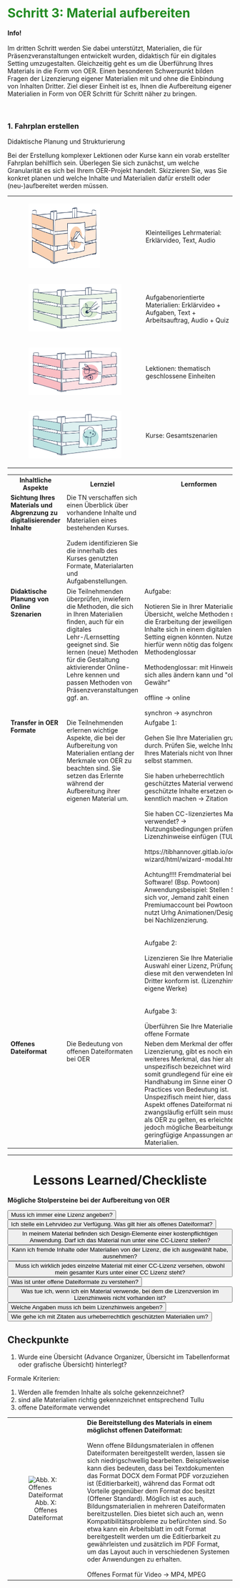 <link rel="stylesheet" href="https://cdnjs.cloudflare.com/ajax/libs/font-awesome/4.7.0/css/font-awesome.min.css">
<script>
  /* accordeon script file */
  var acc = document.getElementsByClassName("accordion");
  for (var i = 0; i < acc.length; i++) {
    acc[i].addEventListener("click", function() {
      var panel = this.nextElementSibling;
      /* if panel already open */
      if (panel.style.maxHeight) {
        this.classList.toggle('activeA', false);
        panel.style.maxHeight = null;
        return;
      }
      /* else */
      for (var j = 0; j < acc.length; j++) {
        acc[j].classList.toggle('activeA', false)
        var p = acc[j].nextElementSibling;
        p.style.maxHeight = null;
      }
      this.classList.toggle('activeA', true);
      panel.style.maxHeight = panel.scrollHeight + "px";
    });
  }
  /* break */
  /* break */
  (function(){
    /* result funtion */
    function showResult(){
      /* for single-input questions */
      if(slides[currentSlide].title == "input"){
        var answer = slides[currentSlide].querySelector("input").value;
        if (answer.toLowerCase() == slides[currentSlide].querySelector(".solution").innerHTML.toLowerCase()){
          slides[currentSlide].querySelector(".answers").querySelector("label").style.color = "lightgreen";
          showExplanation(1);   
        }
        else if(answer == "") {
          /* do nothing */
        }
        else {
          slides[currentSlide].querySelector(".answers").querySelector("label").style.color = "red";
          showExplanation(1);
        }
      }
      /* for single-/multiple-choice questions */
      else {
        /* reset previous selections */
        slides[currentSlide].querySelector(".answers").querySelectorAll("label").forEach( (currentLabel, labelNumber) => { 
            currentLabel.style.color = "#0A1F40";
        });
        /* find selected answers */
        const answerContainer = slides[currentSlide].querySelector(".answers");
        const selector = `input:checked`;
        const userAnswers = (answerContainer.querySelectorAll(selector) || {});
        /* get correct answers */
        correctAnswers = slides[currentSlide].querySelector(".solution").innerHTML.split(",");
        /* check all answers */
        userAnswers.forEach( (currentAnswer, answerNumber) => {
          /* if answer is correct */
          if(correctAnswers.includes(currentAnswer.value)){
            /* color the answers green */
            var answers = slides[currentSlide].querySelector(".answers").querySelectorAll("label");
            answers.forEach( (currentLabel, labelNumber) => {
              if (currentAnswer.value === currentLabel.title){  
                currentLabel.style.color = "lightgreen";
              }
            });
            showExplanation(1);      
          }
          /* if answer is blank */
          else if (currentAnswer.value == null){
            /* do nothing */
          }
          /* if answer is wrong */
          else{
            /* color the answers red */
            var answers = slides[currentSlide].querySelector(".answers").querySelectorAll("label");
            answers.forEach( (currentLabel, labelNumber) => {
              if (currentAnswer.value === currentLabel.title){  
                currentLabel.style.color = "red";
              }
            });
            showExplanation(1);
          }
        });
        /* if multiple-choice: mark unchecked correct answers red if min. one answer selected */
        if (correctAnswers.length > 1 && userAnswers.length > 0) {
          var list = [];
          userAnswers.forEach( (currentAnswer, answerNumber) => {
               list.push(currentAnswer.value);
          });
          var wrong = correctAnswers.filter( (value, index) => {return !list.includes(value)});
          var answers = slides[currentSlide].querySelector(".answers").querySelectorAll("label");
          wrong.forEach( (wrongAnswer, answerNumber) => {
            answers.forEach( (currentLabel, labelNumber) => {
              if (wrongAnswer === currentLabel.title){  
                currentLabel.style.color = "red";
              }
            });
          });
        }
      }
    }
    /* explanation function */
    function showExplanation(x) {
      if (x == 1) {
        explanationContainer.innerHTML = `<b>Ergänzungen zur Antwort:</b><br> ${slides[currentSlide].querySelector(".explanation").innerHTML}`;
      }
      else if (x == 0) {
        explanationContainer.innerHTML = ``;
        slides[currentSlide].querySelector(".answers").querySelectorAll("label").forEach( (currentLabel, labelNumber) => { 
          currentLabel.style.color = "#0A1F40";
        });
      }
    }
    /* slide function */
    function showSlide(n) {
      slides[currentSlide].style.display = 'none';
      slides[n].style.display = 'block';
      currentSlide = n;
      if(currentSlide === 0){
        previousButton.style.display = 'none';
      }
      else{
        previousButton.style.display = 'inline-block';
      }
      if(currentSlide === slides.length-1){
        nextButton.style.display = 'none';
      }
      else{
        nextButton.style.display = 'inline-block';
      }
      //for pagination
      pagination.innerHTML = `Frage ${currentSlide + 1} von ${slides.length}`;
    }
    function showNextSlide() {
      showSlide(currentSlide + 1);
    }
    function showPreviousSlide() {
      showSlide(currentSlide - 1);
    }
    // Variables
    const slides = document.querySelectorAll("div.slide");
    const explanationContainer = document.querySelector("div.explanationContainer");
    const pagination = document.getElementById('pagination');
    const previousButton = document.getElementById("previous");
    const nextButton = document.getElementById("next");
    const submitButton = document.getElementById('submit');
    let currentSlide = 0;
    // Show the first slide
    showSlide(currentSlide);
    // Event listeners
    submitButton.addEventListener('click', showResult);
    previousButton.addEventListener("click", () => {    
     showExplanation(0);    
     showPreviousSlide();
    });
    nextButton.addEventListener("click", () => {    
     showExplanation(0);  
     showNextSlide();  
    });
  })();
</script>

<h1 style="color:#228b22">Schritt 3: Material aufbereiten</h1>

<div class="infobox">
  <p><i class="fa fa-info-circle" style="color:blue"></i>  <b>Info!</b>
    <br><br>
    Im dritten Schritt werden Sie dabei unterstützt, Materialien, die für Präsenzveranstaltungen entwickelt wurden, didaktisch für ein digitales Setting umzugestalten. Gleichzeitig geht es um die Überführung Ihres Materials in die Form von OER. Einen besonderen Schwerpunkt bilden Fragen der Lizenzierung eigener Materialien mit und ohne die Einbindung von Inhalten Dritter. Ziel dieser Einheit ist es, Ihnen die Aufbereitung eigener Materialien in Form von OER Schritt für Schritt näher zu bringen.
  </p>
</div>

<br>

<h3> 1. Fahrplan erstellen</h3>

Didaktische Planung und Strukturierung

Bei der Erstellung komplexer Lektionen oder Kurse kann ein vorab erstellter Fahrplan behilflich sein. Überlegen Sie sich zunächst, um welche Granularität es sich bei Ihrem OER-Projekt handelt. Skizzieren Sie, was Sie konkret planen und welche Inhalte und Materialien dafür erstellt oder (neu-)aufbereitet werden müssen.

<table id="invisible">
  <tr>
    <td valign="middle" text-align="left" width="60%">
      <figure style="float:left;align:middle;">
        <img src="images/Obstkiste_kleinteiliges_Lehrmaterial.svg" alt="kleinteiliges Lehrmaterial" title="kleinteiliges Lehrmaterial" width="160" height="145"/>
      </figure>
    </td>
    <td valign="middle" text-align="left" width="40%">
      Kleinteiliges Lehrmaterial: Erklärvideo, Text, Audio
    </td>
  </tr>
  <tr>
    <td valign="middle" text-align="left" width="60%">
      <figure style="float:left;align:middle;">
        <img src="images/Obstkiste_aufgabenorientiertes_Material.svg" alt="aufgabenorientiertes Material" title="aufgabenorientiertes Material"/>
      </figure>
    </td>
    <td valign="middle" text-align="left" width="40%">
      Aufgabenorientierte Materialien: Erklärvideo + Aufgaben, Text + Arbeitsauftrag, Audio + Quiz
    </td>
  </tr>
  <tr>
    <td valign="middle" text-align="left" width="60%">
      <figure style="float:left;align:middle;">
        <img src="images/Obstkiste_Lektion.svg" alt="Lektion" title="Lektion"/>
      </figure>
    </td>
    <td valign="middle" text-align="left" width="40%">
      Lektionen: thematisch geschlossene Einheiten
    </td>
  </tr>
  <tr>
    <td valign="middle" text-align="left" width="60%">
      <figure style="float:left;align:middle;">
        <img src="images/Obstkiste_Kurs.svg" alt="Kurs" title="Kurs"/>
      </figure>
    </td>
    <td valign="middle" text-align="left" width="40%">
      Kurse: Gesamtszenarien
    </td>
  </tr>
</table>



<table id="normal">
  <tr>
    <th>Inhaltliche Aspekte</th>
    <th>Lernziel</th>
    <th>Lernformen</th>
  </tr>
  <tr>
    <td valign="top"><b>Sichtung Ihres Materials und Abgrenzung zu digitalisierender Inhalte</b></td>
    <td valign="top">Die TN verschaffen sich einen Überblick über vorhandene Inhalte und Materialien eines bestehenden Kurses.<br><br>Zudem identifizieren Sie die innerhalb des Kurses genutzten Formate, Materialarten und Aufgabenstellungen.</td>
    <td valign="top"></td>
  </tr>
  <tr>
    <td valign="top"><b>Didaktische Planung von Online Szenarien</b></td>
    <td valign="top">Die Teilnehmenden überprüfen, inwiefern die Methoden, die sich in Ihren Materialien finden, auch für ein digitales Lehr-/Lernsetting geeignet sind. Sie lernen (neue) Methoden für die Gestaltung aktivierender Online-Lehre kennen und passen Methoden von Präsenzveranstaltungen ggf. an.</td>
    <td valign="top">Aufgabe:<br><br>
    Notieren Sie in Ihrer Materialien-Übersicht, welche Methoden sich für die Erarbeitung der jeweiligen Inhalte sich in einem digitalen Setting eignen könnten. Nutzen Sie hierfür wenn nötig das folgende Methodenglossar<br><br>
    Methodenglossar: mit Hinweis, dass sich alles ändern kann und "ohne Gewähr"<br><br>
    offline → online<br><br>
    synchron → asynchron</td>
  </tr>
  <tr>
    <td valign="top"><b>Transfer in OER Formate</b></td>
    <td valign="top">Die Teilnehmenden erlernen wichtige Aspekte, die bei der Aufbereitung von Materialien entlang der Merkmale von OER zu beachten sind. Sie setzen das Erlernte während der Aufbereitung ihrer eigenen Material um. </td>
    <td valign="top">Aufgabe 1:<br><br>
    Gehen Sie Ihre Materialien grundlich durch. Prüfen Sie, welche Inhalte Ihres Materials nicht von Ihnen selbst stammen.<br><br>
    Sie haben urheberrechtlich geschütztes Material verwendet? → geschützte Inhalte ersetzen oder kenntlich machen → Zitation<br><br>
    Sie haben CC-lizenziertes Material verwendet? → Nutzungsbedingungen prüfen, Lizenzhinweise einfügen (TULLU)<br><br>
    https://tibhannover.gitlab.io/oer/oer-wizard/html/wizard-modal.html<br><br>
    Achtung!!!! Fremdmaterial bei Software! (Bsp. Powtoon) Anwendungsbeispiel: Stellen Sie sich vor, Jemand zahlt einen Premiumaccount bei Powtoon und nutzt Urhg Animationen/Designs → bei Nachlizenzierung.<br><br><br>
    Aufgabe 2:<br><br>
    Lizenzieren Sie Ihre Materialien → Auswahl einer Lizenz, Prüfung, ob diese mit den verwendeten Inhalten Dritter konform ist. (Lizenzhinweis eigene Werke)<br><br><br>
    Aufgabe 3:<br><br>
    Überführen Sie Ihre Materialien in offene Formate</td>
  </tr>
  <tr>
    <td valign="top"><b>Offenes Dateiformat</b></td>
    <td valign="top">Die Bedeutung von offenen Dateiformaten bei OER</td>
    <td valign="top">Neben dem Merkmal der offenen Lizenzierung, gibt es noch eine weiteres Merkmal, das hier als unspezifisch bezeichnet wird und somit grundlegend für eine einfache Handhabung im Sinne einer OER-Practices von Bedeutung ist. Unspezifisch meint hier, dass der Aspekt offenes Dateiformat nicht zwangsläufig erfüllt sein muss, um als OER zu gelten, es erleichtert jedoch mögliche Bearbeitungen und geringfügige Anpassungen an den Materialien.</td>
  </tr>
</table>

---
<center>
  <h1>Lessons Learned/Checkliste</h1>
</center>

<b>Mögliche Stolpersteine bei der Aufbereitung von OER</b>

<div>
   <button class="accordion">Muss ich immer eine Lizenz angeben?</button>
   <div class="panel">
       
   </div>
   <button class="accordion">Ich stelle ein Lehrvideo zur Verfügung. Was gilt hier als offenes Dateiformat?</button>
   <div class="panel">
     
   </div>
   <button class="accordion">In meinem Material befinden sich Design-Elemente einer kostenpflichtigen Anwendung. Darf ich das Material nun unter eine CC-Lizenz stellen?</button>
   <div class="panel">
     
   </div>
   <button class="accordion">Kann ich fremde Inhalte oder Materialien von der Lizenz, die ich ausgewählt habe, ausnehmen?</button>
   <div class="panel">
     
   </div>
   <button class="accordion">Muss ich wirklich jedes einzelne Material mit einer CC-Lizenz versehen, obwohl mein gesamter Kurs unter einer CC Lizenz steht?</button>
   <div class="panel">
     
   </div>
   <button class="accordion">Was ist unter offene Dateiformate zu verstehen?</button>
   <div class="panel">
     
   </div>
   <button class="accordion">Was tue ich, wenn ich ein Material verwende, bei dem die Lizenzversion im Lizenzhinweis nicht vorhanden ist?</button>
   <div class="panel">
     
   </div>
   <button class="accordion">Welche Angaben muss ich beim Lizenzhinweis angeben?</button>
   <div class="panel">
    
   </div>
   <button class="accordion">Wie gehe ich mit Zitaten aus urheberrechtlich geschützten Materialien um?</button>
   <div class="panel">
    
   </div>
</div>

<h2>Checkpunkte</h2>

<ol>
  <li>Wurde eine Übersicht (Advance Organizer, Übersicht im Tabellenformat oder grafische Übersicht) hinterlegt?</li>
</ol>

Formale Kriterien:

<ol>
  <li>Werden alle fremden Inhalte als solche gekennzeichnet?</li>
  <li>sind alle Materialien richtig gekennzeichnet entsprechend Tullu</li>
  <li>offene Dateiformate verwendet</li>
</ol>

<table id="invisible">
  <tr>
    <td width="25%">
      <figure>
        <img src="images/open_format.svg" alt="Abb. X: Offenes Dateiformat" title="Abb. X: Offenes Dateiformat"/>
        <figcaption style="text-align:center;font-size:14px;">Abb. X: Offenes Dateiformat</figcaption>
      </figure>
    </td>
    <td width="75">
      <b>Die Bereitstellung des Materials in einem möglichst offenen Dateiformat:</b><br><br>
      Wenn offene Bildungsmaterialen in offenen Dateiformaten bereitgestellt werden, lassen sie sich niedrigschwellig bearbeiten. Beispielsweise kann dies bedeuten, dass bei Textdokumenten das Format DOCX dem Format PDF vorzuziehen ist (Editierbarkeit), während das Format odt Vorteile gegenüber dem Format doc besitzt (Offener Standard). Möglich ist es auch, Bildungsmaterialien in mehreren Dateiformaten bereitzustellen. Dies bietet sich auch an, wenn Kompatibilitätsprobleme zu befürchten sind. So etwa kann ein Arbeitsblatt im odt Format bereitgestellt werden um die Editierbarkeit zu gewährleisten und zusätzlich im PDF Format, um das Layout auch in verschiedenen Systemen oder Anwendungen zu erhalten.<br><br>
      Offenes Format für Video → MP4, MPEG
    </td>
  </tr>
</table>


